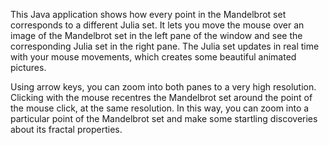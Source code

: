 
This Java application shows how every point in the Mandelbrot set corresponds to a different Julia set.  It lets you move the mouse over an image of the Mandelbrot set in the left pane of the window and see the corresponding Julia set in the right pane.  The Julia set updates in real time with your mouse movements, which creates some beautiful animated pictures.  

Using arrow keys, you can zoom into both panes to a very high resolution.  Clicking with the mouse recentres the Mandelbrot set around the point of the mouse click, at the same resolution.  In this way, you can zoom into a particular point of the Mandelbrot set and make some startling discoveries about its fractal properties.
